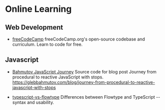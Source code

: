 # Online Learning

## Web Development

- [freeCodeCamp](https://github.com/freeCodeCamp/freeCodeCamp)
  freeCodeCamp.org's open-source codebase and curriculum. Learn to code for free.

## Javascript

- [Bahmutov JavaScript Journey](https://github.com/bahmutov/javascript-journey)
  Source code for blog post Journey from procedural to reactive JavaScript with stops. <https://glebbahmutov.com/blog/journey-from-procedural-to-reactive-javascript-with-stops>

- [typescript-vs-flowtype](https://github.com/niieani/typescript-vs-flowtype)
  Differences between Flowtype and TypeScript -- syntax and usability.

